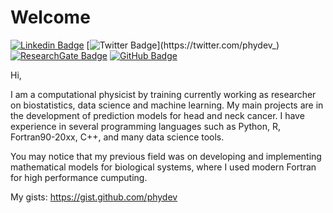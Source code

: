 # Welcome
[![Linkedin Badge](https://img.shields.io/badge/-Mauricio-blue?style=flat&logo=Linkedin&logoColor=white&link=https://www.linkedin.com/in/mm-soares/)](https://www.linkedin.com/in/mm-soares/)
[![Twitter Badge](https://img.shields.io/badge/-@phydev_-1ca0f1?style=flat&labelColor=1ca0f1&logo=twitter&logoColor=white&link=https://twitter.com/phydev_)](https://twitter.com/phydev_)
[![ResearchGate Badge](https://img.shields.io/badge/Research-Gate-9cf)](https://www.researchgate.net/profile/Mauricio-Moreira-Soares)
[![GitHub Badge](https://img.shields.io/github/followers/phydev?style=social)](https://github.com/phydev)


Hi,

I am a computational physicist by training currently working as researcher on biostatistics, data science and machine learning. My main projects are in the development of prediction models for head and neck cancer. I have experience in several programming languages such as Python, R, Fortran90-20xx, C++, and many data science tools.

You may notice that my previous field was on developing and implementing mathematical models for biological systems, where I used modern Fortran for high performance cumputing.   

My gists: https://gist.github.com/phydev


<!-- ### Statistics -->
<!-- statistics are off because github-read-stats are facing a problem in one of their servers. -->
<!-- check later if it was solved. Latest update: 17.01.2023 -->
<!-- <img src = "https://github-readme-stats.vercel.app/api?username=phydev&show_icons=true&theme="> -->
<!-- <img src="https://github-readme-stats.vercel.app/api/top-langs/?username=phydev&theme=&show_icons=true&hide_border=true&layout=compact" /> -->

<!-- <p> <strike>Don't you hate how jupyter notebooks mess up with the statistics?</strike> <p> -->
